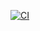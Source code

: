 <!---
See https://docs.github.com/en/actions/monitoring-and-troubleshooting-workflows/adding-a-workflow-status-badge
for details on how to update the badge. The general format for the badge is 
https://github.com/<OWNER>/<REPOSITORY>/actions/workflows/<WORKFLOW_FILE>/badge.svg

Be sure to change this when forking or renaming.
-->
[![CI](https://github.com/blu28/commandtemp/actions/workflows/main.yml/badge.svg)](https://github.com/blu28/commandtemp/actions/workflows/main.yml)
